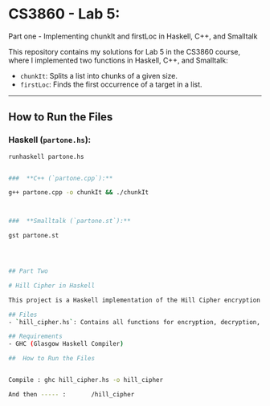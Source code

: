 # CS3860 - Lab 5: 

Part one -  Implementing chunkIt and firstLoc in Haskell, C++, and Smalltalk

This repository contains my solutions for Lab 5 in the CS3860 course, where I implemented two functions in Haskell, C++, and Smalltalk:
- `chunkIt`: Splits a list into chunks of a given size.
- `firstLoc`: Finds the first occurrence of a target in a list.

---

##  How to Run the Files

### **Haskell (`partone.hs`):**
```bash
runhaskell partone.hs


###  **C++ (`partone.cpp`):**

g++ partone.cpp -o chunkIt && ./chunkIt



###  **Smalltalk (`partone.st`):**

gst partone.st




## Part Two 

# Hill Cipher in Haskell

This project is a Haskell implementation of the Hill Cipher encryption and decryption. I added debug messages to help me see matrixes and how they are multipliying. 

## Files
- `hill_cipher.hs`: Contains all functions for encryption, decryption, and user interaction.

## Requirements
- GHC (Glasgow Haskell Compiler)

##  How to Run the Files


Compile : ghc hill_cipher.hs -o hill_cipher

And then ----- :       /hill_cipher


